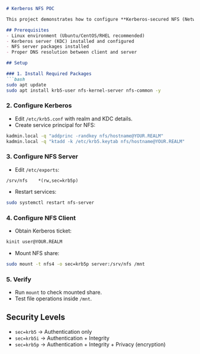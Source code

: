 

````markdown
# Kerberos NFS POC

This project demonstrates how to configure **Kerberos-secured NFS (Network File System)**. It ensures secure authentication and encrypted communication between NFS clients and servers.

## Prerequisites
- Linux environment (Ubuntu/CentOS/RHEL recommended)
- Kerberos server (KDC) installed and configured
- NFS server packages installed
- Proper DNS resolution between client and server

## Setup

### 1. Install Required Packages
```bash
sudo apt update
sudo apt install krb5-user nfs-kernel-server nfs-common -y
````

### 2. Configure Kerberos

* Edit `/etc/krb5.conf` with realm and KDC details.
* Create service principal for NFS:

```bash
kadmin.local -q "addprinc -randkey nfs/hostname@YOUR.REALM"
kadmin.local -q "ktadd -k /etc/krb5.keytab nfs/hostname@YOUR.REALM"
```

### 3. Configure NFS Server

* Edit `/etc/exports`:

```
/srv/nfs    *(rw,sec=krb5p)
```

* Restart services:

```bash
sudo systemctl restart nfs-server
```

### 4. Configure NFS Client

* Obtain Kerberos ticket:

```bash
kinit user@YOUR.REALM
```

* Mount NFS share:

```bash
sudo mount -t nfs4 -o sec=krb5p server:/srv/nfs /mnt
```

### 5. Verify

* Run `mount` to check mounted share.
* Test file operations inside `/mnt`.

## Security Levels

* `sec=krb5` → Authentication only
* `sec=krb5i` → Authentication + Integrity
* `sec=krb5p` → Authentication + Integrity + Privacy (encryption)

